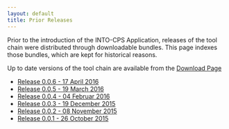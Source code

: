 ```yaml
---
layout: default
title: Prior Releases
---
```


Prior to the introduction of the INTO-CPS Application, releases of the tool chain
were distributed through downloadable bundles. This page indexes those
bundles, which are kept for historical reasons.

Up to date versions of the tool chain are available from the [Download
Page](index.html.)

* [Release 0.0.6 - 17 April 2016](release-0.0.6.html)
* [Release 0.0.5 - 19 March 2016](release-0.0.5.html)
* [Release 0.0.4 - 04 Februar 2016](release-0.0.4.html)
* [Release 0.0.3 - 19 December 2015](release-0.0.3.html)
* [Release 0.0.2 - 08 November 2015](release-0.0.2.html)
* [Release 0.0.1 - 26 October 2015](release-0.0.1.html)

